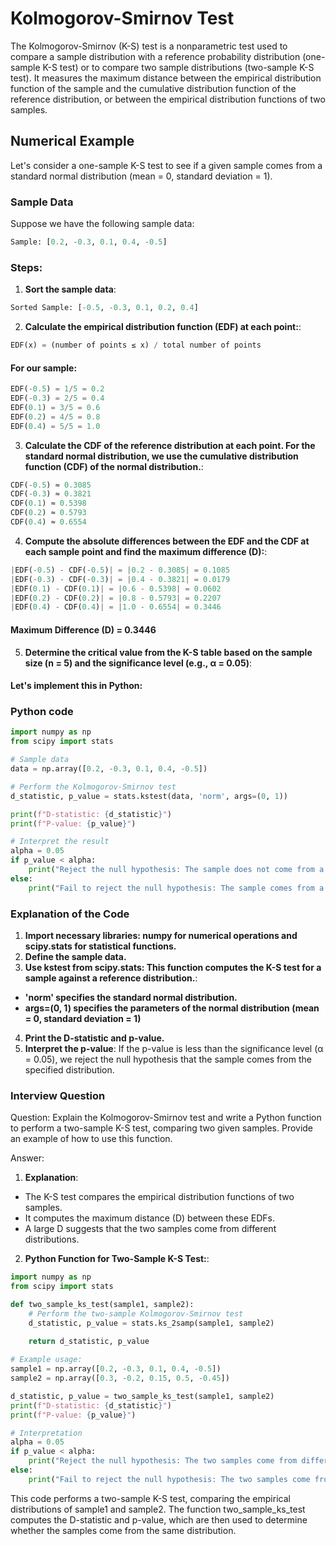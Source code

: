 # Kolmogorov-Smirnov Test

The Kolmogorov-Smirnov (K-S) test is a nonparametric test used to compare a sample distribution with a reference probability distribution (one-sample K-S test) or to compare two sample distributions (two-sample K-S test). It measures the maximum distance between the empirical distribution function of the sample and the cumulative distribution function of the reference distribution, or between the empirical distribution functions of two samples.

## Numerical Example

Let's consider a one-sample K-S test to see if a given sample comes from a standard normal distribution (mean = 0, standard deviation = 1).

### Sample Data
Suppose we have the following sample data:

```python
Sample: [0.2, -0.3, 0.1, 0.4, -0.5]
```

### Steps:
1. **Sort the sample data**:

```python
Sorted Sample: [-0.5, -0.3, 0.1, 0.2, 0.4]
```

2. **Calculate the empirical distribution function (EDF) at each point:**:
```python
EDF(x) = (number of points ≤ x) / total number of points
```

#### For our sample:
```python
EDF(-0.5) = 1/5 = 0.2
EDF(-0.3) = 2/5 = 0.4
EDF(0.1) = 3/5 = 0.6
EDF(0.2) = 4/5 = 0.8
EDF(0.4) = 5/5 = 1.0
```

3. **Calculate the CDF of the reference distribution at each point. For the standard normal distribution, we use the cumulative distribution function (CDF) of the normal distribution.**:
```python
CDF(-0.5) ≈ 0.3085
CDF(-0.3) ≈ 0.3821
CDF(0.1) ≈ 0.5398
CDF(0.2) ≈ 0.5793
CDF(0.4) ≈ 0.6554
```

4. **Compute the absolute differences between the EDF and the CDF at each sample point and find the maximum difference (D):**:
```python
|EDF(-0.5) - CDF(-0.5)| = |0.2 - 0.3085| = 0.1085
|EDF(-0.3) - CDF(-0.3)| = |0.4 - 0.3821| = 0.0179
|EDF(0.1) - CDF(0.1)| = |0.6 - 0.5398| = 0.0602
|EDF(0.2) - CDF(0.2)| = |0.8 - 0.5793| = 0.2207
|EDF(0.4) - CDF(0.4)| = |1.0 - 0.6554| = 0.3446
```

#### Maximum Difference (D) = 0.3446

5. **Determine the critical value from the K-S table based on the sample size (n = 5) and the significance level (e.g., α = 0.05)**:

#### Let's implement this in Python:

### Python code

```python
import numpy as np
from scipy import stats

# Sample data
data = np.array([0.2, -0.3, 0.1, 0.4, -0.5])

# Perform the Kolmogorov-Smirnov test
d_statistic, p_value = stats.kstest(data, 'norm', args=(0, 1))

print(f"D-statistic: {d_statistic}")
print(f"P-value: {p_value}")

# Interpret the result
alpha = 0.05
if p_value < alpha:
    print("Reject the null hypothesis: The sample does not come from a standard normal distribution")
else:
    print("Fail to reject the null hypothesis: The sample comes from a standard normal distribution")
```

### Explanation of the Code
1. **Import necessary libraries: numpy for numerical operations and scipy.stats for statistical functions.**
2. **Define the sample data.**
3. **Use kstest from scipy.stats: This function computes the K-S test for a sample against a reference distribution.**:
 - **'norm' specifies the standard normal distribution.**
 - **args=(0, 1) specifies the parameters of the normal distribution (mean = 0, standard deviation = 1)**
4. **Print the D-statistic and p-value.**
5. **Interpret the p-value**: If the p-value is less than the significance level (α = 0.05), we reject the null hypothesis that the sample comes from the specified distribution.

### Interview Question
Question: Explain the Kolmogorov-Smirnov test and write a Python function to perform a two-sample K-S test, comparing two given samples. Provide an example of how to use this function.

Answer:

1. **Explanation**:

- The K-S test compares the empirical distribution functions of two samples.
- It computes the maximum distance (D) between these EDFs.
- A large D suggests that the two samples come from different distributions.

2. **Python Function for Two-Sample K-S Test:**:
```python
import numpy as np
from scipy import stats

def two_sample_ks_test(sample1, sample2):
    # Perform the two-sample Kolmogorov-Smirnov test
    d_statistic, p_value = stats.ks_2samp(sample1, sample2)
    
    return d_statistic, p_value

# Example usage:
sample1 = np.array([0.2, -0.3, 0.1, 0.4, -0.5])
sample2 = np.array([0.3, -0.2, 0.15, 0.5, -0.45])

d_statistic, p_value = two_sample_ks_test(sample1, sample2)
print(f"D-statistic: {d_statistic}")
print(f"P-value: {p_value}")

# Interpretation
alpha = 0.05
if p_value < alpha:
    print("Reject the null hypothesis: The two samples come from different distributions")
else:
    print("Fail to reject the null hypothesis: The two samples come from the same distribution")
```

This code performs a two-sample K-S test, comparing the empirical distributions of sample1 and sample2. The function two_sample_ks_test computes the D-statistic and p-value, which are then used to determine whether the samples come from the same distribution.